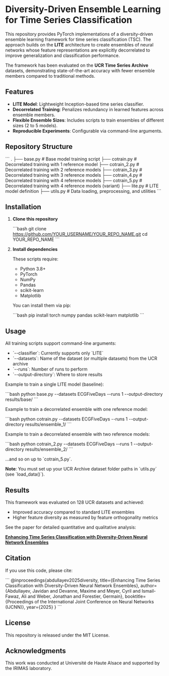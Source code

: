 # Diversity-Driven Ensemble Learning for Time Series Classification

This repository provides PyTorch implementations of a diversity-driven ensemble learning framework for time series classification (TSC). The approach builds on the **LITE** architecture to create ensembles of neural networks whose feature representations are explicitly decorrelated to improve generalization and classification performance.

The framework has been evaluated on the **UCR Time Series Archive** datasets, demonstrating state-of-the-art accuracy with fewer ensemble members compared to traditional methods.

## Features

- **LITE Model**: Lightweight Inception-based time series classifier.
- **Decorrelated Training**: Penalizes redundancy in learned features across ensemble members.
- **Flexible Ensemble Sizes**: Includes scripts to train ensembles of different sizes (2 to 5 models).
- **Reproducible Experiments**: Configurable via command-line arguments.

## Repository Structure

\`\`\`
.
├── base.py              # Base model training script
├── cotrain.py           # Decorrelated training with 1 reference model
├── cotrain_2.py         # Decorrelated training with 2 reference models
├── cotrain_3.py         # Decorrelated training with 3 reference models
├── cotrain_4.py         # Decorrelated training with 4 reference models
├── cotrain_5.py         # Decorrelated training with 4 reference models (variant)
├── lite.py              # LITE model definition
├── utils.py             # Data loading, preprocessing, and utilities
\`\`\`

## Installation

1. **Clone this repository**

   \`\`\`bash
   git clone https://github.com/YOUR_USERNAME/YOUR_REPO_NAME.git
   cd YOUR_REPO_NAME
   \`\`\`

2. **Install dependencies**

   These scripts require:
   - Python 3.8+
   - PyTorch
   - NumPy
   - Pandas
   - scikit-learn
   - Matplotlib

   You can install them via pip:

   \`\`\`bash
   pip install torch numpy pandas scikit-learn matplotlib
   \`\`\`

## Usage

All training scripts support command-line arguments:

- \`--classifier\`: Currently supports only \`LITE\`
- \`--datasets\`: Name of the dataset (or multiple datasets) from the UCR archive
- \`--runs\`: Number of runs to perform
- \`--output-directory\`: Where to store results

Example to train a single LITE model (baseline):

\`\`\`bash
python base.py --datasets ECGFiveDays --runs 1 --output-directory results/base/
\`\`\`

Example to train a decorrelated ensemble with one reference model:

\`\`\`bash
python cotrain.py --datasets ECGFiveDays --runs 1 --output-directory results/ensemble_1/
\`\`\`

Example to train a decorrelated ensemble with two reference models:

\`\`\`bash
python cotrain_2.py --datasets ECGFiveDays --runs 1 --output-directory results/ensemble_2/
\`\`\`

...and so on up to \`cotrain_5.py\`.

**Note**: You must set up your UCR Archive dataset folder paths in \`utils.py\` (see \`load_data()\`).

## Results

This framework was evaluated on 128 UCR datasets and achieved:

- Improved accuracy compared to standard LITE ensembles
- Higher feature diversity as measured by feature orthogonality metrics

See the paper for detailed quantitative and qualitative analysis:

**[Enhancing Time Series Classification with Diversity-Driven Neural Network Ensembles](./IJCNN_2025_Ensemble_Learning_for_TSC.pdf)**

## Citation

If you use this code, please cite:

\`\`\`
@inproceedings{abdullayev2025diversity,
  title={Enhancing Time Series Classification with Diversity-Driven Neural Network Ensembles},
  author={Abdullayev, Javidan and Devanne, Maxime and Meyer, Cyril and Ismail-Fawaz, Ali and Weber, Jonathan and Forestier, Germain},
  booktitle={Proceedings of the International Joint Conference on Neural Networks (IJCNN)},
  year={2025}
}
\`\`\`

## License

This repository is released under the MIT License.

## Acknowledgments

This work was conducted at Université de Haute Alsace and supported by the IRIMAS laboratory.